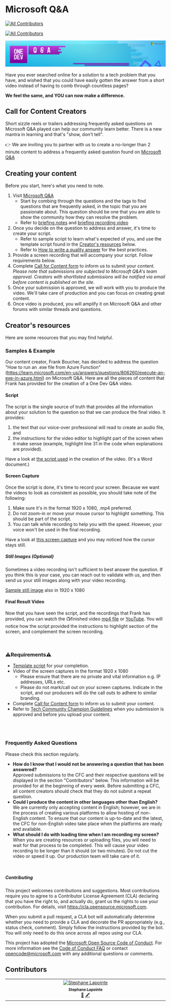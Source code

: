 # Microsoft Q&A
<!-- ALL-CONTRIBUTORS-BADGE:START - Do not remove or modify this section -->
[![All Contributors](https://img.shields.io/badge/all_contributors-1-orange.svg?style=flat-square)](#contributors-)
<!-- ALL-CONTRIBUTORS-BADGE:END -->

<!-- ALL-CONTRIBUTORS-BADGE:START - Do not remove or modify this section -->
[![All Contributors](https://img.shields.io/badge/all_contributors-0-orange.svg?style=flat-square)](#contributors)
<!-- ALL-CONTRIBUTORS-BADGE:END -->

![Microsoft Q&A banner](./media/web-banner-header.png)

Have you ever searched online for a solution to a tech problem that you have, and wished that you could have easily gotten the answer from a short video instead of having to comb through countless pages?

<b> We feel the same, and YOU can now make a difference.</b>

## Call for Content Creators 

Short sizzle reels or trailers addressing frequently asked questions on Microsoft Q&A played can help our community learn better. There is a new mantra in learning and that's "show, don't tell". 

👉 We are inviting you to partner with us to create a no-longer than 2 minute content to address a frequently asked question found on [Microsoft Q&A](https://aka.ms/MicrosoftQuestionsandAnswers)

## Creating your content

Before you start, here's what you need to note. 

1.  Visit [Microsoft Q&A](https://aka.ms/MicrosoftQuestionsandAnswers)
    - Start by combing through the questions and the tags to find questions that are frequently asked, in the topic that you are passionate about. This question should be one that you are able to show the community how they can resolve the problem. 
    - Refer to [briefing notes](asset/MicrosoftQnA-Briefing.pptx) and [briefing recording video](https://youtu.be/hpFHnl5epyo)
1. Once you decide on the question to address and answer, it's time to create your script.
    - Refer to sample script to learn what's expected of you, and use the template script found in the [Creator's resources](#creators-resources) below.
    - Refer to [How to write a quality answer](https://learn.microsoft.com/en-us/answers/support/quality-answer?utm_source=github) for the best practices.
1. Provide a screen recording that will accompany your script. Follow requirements below.
1. Complete [Call for Content form](https://forms.office.com/r/RMXR9TbVbe) to inform us to submit your content.  
<i> Please note that submissions are subjected to Microsoft Q&A's team approval. Creators with shortlisted submissions will be notified via email before content is published on the site.</i>
1. Once your submission is approved, we will work with you to produce the video. We'll take care of production and you can focus on creating great content. 
1. Once video is produced, you will amplify it on Microsoft Q&A and other forums with similar threads and questions. 

## Creator's resources

Here are some resources that you may find helpful.

### Samples & Example
Our content creator, Frank Boucher, has decided to address the question "How to run an .exe file from Azure Function" (https://learn.microsoft.com/en-us/answers/questions/806260/execute-an-exe-in-azure.html) on Microsoft Q&A. 
Here are all the pieces of content that Frank has provided for the creation of a One Dev Q&A video.

#### Script

The script is the single source of truth that provides all the information about your solution to the question so that we can produce the final video. It provides: 
1. the text that our voice-over professional will read to create an audio file, and 
2. the instructions for the video editor to highlight part of the screen when it make sense (example, highlight line 31 in the code when explanations are provided). 

Have a look at [the script used](https://github.com/microsoft/Microsoft-QnA/raw/main/asset/sample/questions-and-answers-sample.docx) in the creation of the video. (It's a Word document.)

#### Screen Capture

Once the script is done, it's time to record your screen. 
Because we want the videos to look as consistent as possible, you should take note of the following:
1. Make sure it's in the format 1920 x 1080, .mp4 preferred. 
2. Do not zoom-in or move your mouse cursor to highlight something. This should be part of the script. 
3. You can talk while recording to help you with the speed. However, your voice won't be used in the final recording. 

Have a look at [this screen capture](https://github.com/microsoft/Microsoft-QnA/raw/main/asset/sample/Screen_only_1080_no-zoom.mp4) and you may noticed how the cursor stays still.

##### Still Images (Optional)
Sometimes a video recording isn't sufficient to best answer the question. If you think this is your case, you can reach out to validate with us, and then send us your still images along with your video recording. 

[Sample still image](asset/sample/sample-azportal-kudupath.png) also in 1920 x 1080

#### Final Result Video

Now that you have seen the script, and the recordings that Frank has provided, you can watch the 📺finished video [mp4 file](./asset/sample/QnA%20-%20Execute%20an%20Exe%20in%20Azure_final.mp4) or [YouTube](https://www.youtube.com/watch?v=I0iheDwm5Ac). You will notice how the script provided the instructions to highlight section of the screen, and complement the screen recording.

</br>

### ⚠️Requirements⚠️

* [Template script](./asset/template/questions-and-answers-template.docx) for your completion.
* Video of the screen captures in the format 1920 x 1080 
    - Please ensure that there are no private and vital information e.g. IP addresses, URLs etc.
    - Please do not mark/call out on your screen captures. Indicate in the script, and our producers will do the call outs to adhere to similar branding. 
* Complete [Call for Content form](https://forms.office.com/r/RMXR9TbVbe) to inform us to submit your content.
* Refer to [Tech Community Champion Guidelines](https://learn.microsoft.com/answers/support/community-champions-program) when you submission is approved and before you upload your content. 

<br></br>

### Frequently Asked Questions 
Please check this section regularly.
* <b> How do I know that I would not be answering a question that has been answered?</b>
<br> Approved submissions to the CFC and their respective questions will be displayed in the section "Contributors" below. This information will be provided for at the beginning of every week. Before submitting a CFC, all content creators should check that they do not submit a repeat question. </br>
* <b> Could I produce the content in other languages other than English? </b>
<br> We are currently only accepting content in English; however, we are in the process of creating various platforms to allow hosting of non-English content. To ensure that our content is up-to-date and the latest, the CFC for non-English video take place when the platforms are ready and available.</br>
* <b> What should I do with loading time when I am recording my screen?</b>
<br> When you are creating resources or uploading files, you will need to wait for that process to be completed. This will cause your video recording to be longer than it should (or two minutes). Do not cut the video or speed it up. Our production team will take care of it. 
</br>

##### Contributing

This project welcomes contributions and suggestions.  Most contributions require you to agree to a Contributor License Agreement (CLA) declaring that you have the right to, and actually do, grant us the rights to use your contribution. For details, visit https://cla.opensource.microsoft.com.

When you submit a pull request, a CLA bot will automatically determine whether you need to provide a CLA and decorate the PR appropriately (e.g., status check, comment). Simply follow the instructions provided by the bot. You will only need to do this once across all repos using our CLA.

This project has adopted the [Microsoft Open Source Code of Conduct](https://opensource.microsoft.com/codeofconduct/).
For more information see the [Code of Conduct FAQ](https://opensource.microsoft.com/codeofconduct/faq/) or contact [opencode@microsoft.com](mailto:opencode@microsoft.com) with any additional questions or comments.


## Contributors

<!-- ALL-CONTRIBUTORS-LIST:START - Do not remove or modify this section -->
<!-- prettier-ignore-start -->
<!-- markdownlint-disable -->
<table>
  <tbody>
    <tr>
      <td align="center" valign="top" width="14.28%"><a href="http://www.codeisahighway.com"><img src="https://avatars.githubusercontent.com/u/1054412?v=4?s=100" width="100px;" alt="Stephane Lapointe"/><br /><sub><b>Stephane Lapointe</b></sub></a><br /><a href="#question-slapointe" title="Answering Questions">💬</a> <a href="#content-slapointe" title="Content">🖋</a></td>
    </tr>
  </tbody>
</table>

<!-- markdownlint-restore -->
<!-- prettier-ignore-end -->

<!-- ALL-CONTRIBUTORS-LIST:END -->
<!-- prettier-ignore-start -->
<!-- markdownlint-disable -->

<!-- markdownlint-restore -->
<!-- prettier-ignore-end -->

<!-- ALL-CONTRIBUTORS-LIST:END -->
